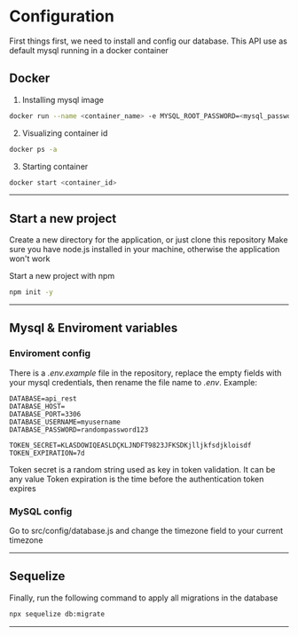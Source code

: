 # Configuration

First things first, we need to install and config our database. This API use as default mysql running in a docker container

## Docker

1. Installing mysql image

```sh
docker run --name <container_name> -e MYSQL_ROOT_PASSWORD=<mysql_password> -p <machine_port>:<docker_port> mysql
```

2. Visualizing container id

```sh
docker ps -a
```

3. Starting container

```sh
docker start <container_id>
```

---

## Start a new project

Create a new directory for the application, or just clone this repository
Make sure you have node.js installed in your machine, otherwise the application won't work

Start a new project with npm

```sh
npm init -y
```

---

## Mysql & Enviroment variables

### Enviroment config

There is a _.env.example_ file in the repository, replace the empty fields with your mysql credentials, then rename the file name to _.env_. Example:

```
DATABASE=api_rest
DATABASE_HOST=
DATABASE_PORT=3306
DATABASE_USERNAME=myusername
DATABASE_PASSWORD=randompassword123

TOKEN_SECRET=KLASDOWIQEASLDÇKLJNDFT9823JFKSDKjlljkfsdjkloisdf
TOKEN_EXPIRATION=7d
```

Token secret is a random string used as key in token validation. It can be any value
Token expiration is the time before the authentication token expires

### MySQL config

Go to src/config/database.js and change the timezone field to your current timezone

---

## Sequelize

Finally, run the following command to apply all migrations in the database

```sh
npx sequelize db:migrate
```

---
